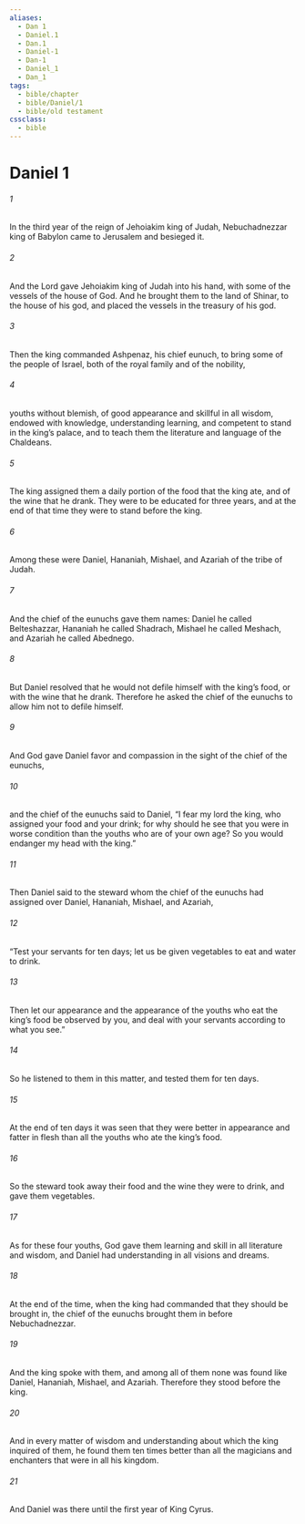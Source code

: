 ```yaml
---
aliases:
  - Dan 1
  - Daniel.1
  - Dan.1
  - Daniel-1
  - Dan-1
  - Daniel_1
  - Dan_1
tags:
  - bible/chapter
  - bible/Daniel/1
  - bible/old testament
cssclass:
  - bible
---
```


# Daniel 1

###### 1
In the third year of the reign of Jehoiakim king of Judah, Nebuchadnezzar king of Babylon came to Jerusalem and besieged it.
###### 2
And the Lord gave Jehoiakim king of Judah into his hand, with some of the vessels of the house of God. And he brought them to the land of Shinar, to the house of his god, and placed the vessels in the treasury of his god.
###### 3
Then the king commanded Ashpenaz, his chief eunuch, to bring some of the people of Israel, both of the royal family and of the nobility,
###### 4
youths without blemish, of good appearance and skillful in all wisdom, endowed with knowledge, understanding learning, and competent to stand in the king’s palace, and to teach them the literature and language of the Chaldeans.
###### 5
The king assigned them a daily portion of the food that the king ate, and of the wine that he drank. They were to be educated for three years, and at the end of that time they were to stand before the king.
###### 6
Among these were Daniel, Hananiah, Mishael, and Azariah of the tribe of Judah.
###### 7
And the chief of the eunuchs gave them names: Daniel he called Belteshazzar, Hananiah he called Shadrach, Mishael he called Meshach, and Azariah he called Abednego.
###### 8
But Daniel resolved that he would not defile himself with the king’s food, or with the wine that he drank. Therefore he asked the chief of the eunuchs to allow him not to defile himself.
###### 9
And God gave Daniel favor and compassion in the sight of the chief of the eunuchs,
###### 10
and the chief of the eunuchs said to Daniel, “I fear my lord the king, who assigned your food and your drink; for why should he see that you were in worse condition than the youths who are of your own age? So you would endanger my head with the king.”
###### 11
Then Daniel said to the steward whom the chief of the eunuchs had assigned over Daniel, Hananiah, Mishael, and Azariah,
###### 12
“Test your servants for ten days; let us be given vegetables to eat and water to drink.
###### 13
Then let our appearance and the appearance of the youths who eat the king’s food be observed by you, and deal with your servants according to what you see.”
###### 14
So he listened to them in this matter, and tested them for ten days.
###### 15
At the end of ten days it was seen that they were better in appearance and fatter in flesh than all the youths who ate the king’s food.
###### 16
So the steward took away their food and the wine they were to drink, and gave them vegetables.
###### 17
As for these four youths, God gave them learning and skill in all literature and wisdom, and Daniel had understanding in all visions and dreams.
###### 18
At the end of the time, when the king had commanded that they should be brought in, the chief of the eunuchs brought them in before Nebuchadnezzar.
###### 19
And the king spoke with them, and among all of them none was found like Daniel, Hananiah, Mishael, and Azariah. Therefore they stood before the king.
###### 20
And in every matter of wisdom and understanding about which the king inquired of them, he found them ten times better than all the magicians and enchanters that were in all his kingdom.
###### 21
And Daniel was there until the first year of King Cyrus.


